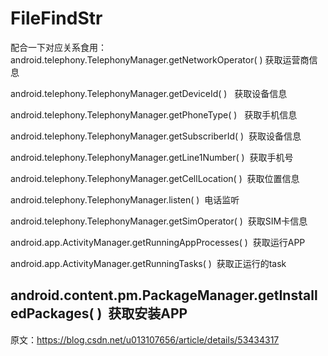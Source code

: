 # FileFindStr
配合一下对应关系食用：
android.telephony.TelephonyManager.getNetworkOperator( )   获取运营商信息

android.telephony.TelephonyManager.getDeviceId( )   获取设备信息

android.telephony.TelephonyManager.getPhoneType( )   获取手机信息

android.telephony.TelephonyManager.getSubscriberId( )  获取设备信息

android.telephony.TelephonyManager.getLine1Number( )  获取手机号

android.telephony.TelephonyManager.getCellLocation( )  获取位置信息

android.telephony.TelephonyManager.listen( )  电话监听

android.telephony.TelephonyManager.getSimOperator( )  获取SIM卡信息

android.app.ActivityManager.getRunningAppProcesses( )  获取运行APP

android.app.ActivityManager.getRunningTasks( )  获取正运行的task

android.content.pm.PackageManager.getInstalledPackages( )  获取安装APP
--------------------- 

原文：https://blog.csdn.net/u013107656/article/details/53434317 

